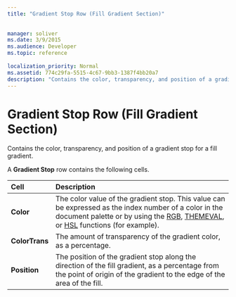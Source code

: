 ```yaml
---
title: "Gradient Stop Row (Fill Gradient Section)"
 
 
manager: soliver
ms.date: 3/9/2015
ms.audience: Developer
ms.topic: reference
 
localization_priority: Normal
ms.assetid: 774c29fa-5515-4c67-9bb3-1387f4bb20a7
description: "Contains the color, transparency, and position of a gradient stop for a fill gradient."
---
```


# Gradient Stop Row (Fill Gradient Section)

Contains the color, transparency, and position of a gradient stop for a fill gradient.
  
A **Gradient Stop** row contains the following cells. 
  
|**Cell**|**Description**|
|:-----|:-----|
|**Color** <br/> |The color value of the gradient stop. This value can be expressed as the index number of a color in the document palette or by using the [RGB](rgb-function-visioshapesheet.md), [THEMEVAL](themeval-function.md), or [HSL](hsl-function.md) functions (for example).  <br/> |
|**ColorTrans** <br/> |The amount of transparency of the gradient color, as a percentage.  <br/> |
|**Position** <br/> |The position of the gradient stop along the direction of the fill gradient, as a percentage from the point of origin of the gradient to the edge of the area of the fill.  <br/> |
   

